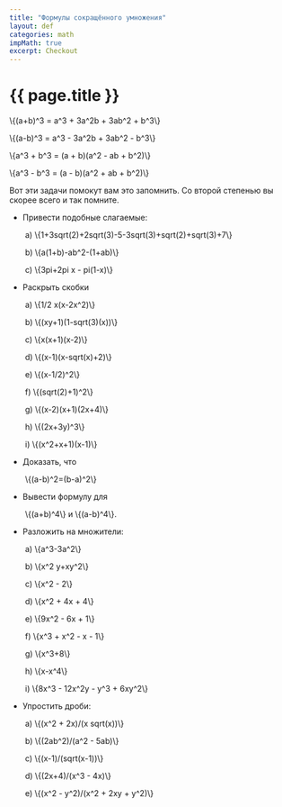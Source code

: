 ```yaml
---
title: "Формулы сокращённого умножения"
layout: def
categories: math
impMath: true
excerpt: Checkout
---
```


# {{ page.title }}

\\{(a+b)^3 = a^3 + 3a^2b + 3ab^2 + b^3\\}

\\{(a-b)^3 = a^3 - 3a^2b + 3ab^2 - b^3\\}

\\{a^3 + b^3 = (a + b)(a^2 - ab + b^2)\\}

\\{a^3 - b^3 = (a - b)(a^2 + ab + b^2)\\}

Вот эти задачи помокут вам это запомнить. Со второй степенью вы скорее всего и так помните.

- Привести подобные слагаемые:

&emsp;&emsp;a) \\{1+3sqrt(2)+2sqrt(3)-5-3sqrt(3)+sqrt(2)+sqrt(3)+7\\}

&emsp;&emsp;b) \\{a(1+b)-ab^2-(1+ab)\\}

&emsp;&emsp;c) \\{3pi+2pi x - pi(1-x)\\}

- Раскрыть скобки

&emsp;&emsp;a) \\{1/2 x(x-2x^2)\\}

&emsp;&emsp;b) \\{(xy+1)(1-sqrt(3)(x))\\}

&emsp;&emsp;c) \\{x(x+1)(x-2)\\}

&emsp;&emsp;d) \\{(x-1)(x-sqrt(x)+2)\\}

&emsp;&emsp;e) \\{(x-1/2)^2\\}

&emsp;&emsp;f) \\{(sqrt(2)+1)^2\\}

&emsp;&emsp;g) \\{(x-2)(x+1)(2x+4)\\}

&emsp;&emsp;h) \\{(2x+3y)^3\\}

&emsp;&emsp;i) \\{(x^2+x+1)(x-1)\\}

- Доказать, чтo

&emsp;&emsp;\\{(a-b)^2=(b-a)^2\\}

- Вывести формулу для

&emsp;&emsp;\\{(a+b)^4\\} и \\{(a-b)^4\\}.

- Разложить на множители:

&emsp;&emsp;a) \\{a^3-3a^2\\}

&emsp;&emsp;b) \\{x^2 y+xy^2\\}

&emsp;&emsp;c) \\{x^2 - 2\\}

&emsp;&emsp;d) \\{x^2 + 4x + 4\\}

&emsp;&emsp;e) \\{9x^2 - 6x + 1\\}

&emsp;&emsp;f) \\{x^3 + x^2 - x - 1\\}

&emsp;&emsp;g) \\{x^3+8\\}

&emsp;&emsp;h) \\{x-x^4\\}

&emsp;&emsp;i) \\{8x^3 - 12x^2y - y^3 + 6xy^2\\}

- Упростить дроби:

&emsp;&emsp;a) \\{(x^2 + 2x)/(x sqrt(x))\\}

&emsp;&emsp;b) \\{(2ab^2)/(a^2 - 5ab)\\}

&emsp;&emsp;c) \\{(x-1)/(sqrt(x-1))\\}

&emsp;&emsp;d) \\{(2x+4)/(x^3 - 4x)\\}

&emsp;&emsp;e) \\{(x^2 - y^2)/(x^2 + 2xy + y^2)\\}
